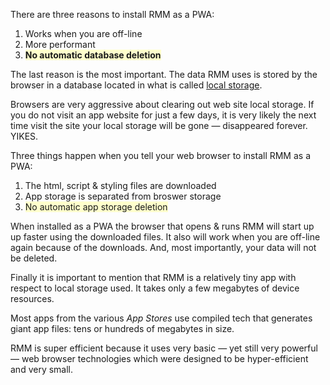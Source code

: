 <p>There are three reasons to install RMM as a PWA:</p>

<ol>
<li>Works when you are off-line</li>
<li>More performant</li>
<li><b><span style="background-color:#ffffcc">No automatic database deletion</b></span></li>
</ol>

<p>The last reason is the most important. The data RMM uses is stored by the browser in a database located in what is called <u>local storage</u>.</p>

<p>Browsers are very aggressive about clearing out web site local storage. If you do not visit an app website for just a few days, it is very likely the next time visit the site your local storage will be gone &#151; disappeared forever. YIKES.</p>

<p>Three things happen when you tell your web browser to install RMM as a PWA:</p>

<ol>
<li>The html, script & styling files are downloaded</li>
<li>App storage is separated from broswer storage</li>
<li><span style="background-color:#ffffcc">No automatic app storage deletion</span></li>
</ol>

<p>When installed as a PWA the browser that opens &amp; runs RMM will start up up faster using the downloaded files.  It also will work when you are off-line again because of the downloads. And, most importantly, your data will not be deleted.</p>

<p>Finally it is important to mention that RMM is a relatively tiny app with respect to local storage used. It takes only a few megabytes of device resources.</p>

<p>Most apps from the various <i>App Stores</i> use compiled tech that generates giant app files: tens or hundreds of megabytes in size.</p>

<p>RMM is super efficient because it uses very basic &#151; yet still very powerful &#151; web browser technologies which were designed to be hyper-efficient and very small.</p>
